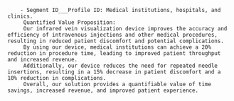         - Segment ID___Profile ID: Medical institutions, hospitals, and clinics.
         Quantified Value Proposition: 
         Our infrared vein visualization device improves the accuracy and efficiency of intravenous injections and other medical procedures, resulting in reduced patient discomfort and potential complications. 
         By using our device, medical institutions can achieve a 20% reduction in procedure time, leading to improved patient throughput and increased revenue. 
         Additionally, our device reduces the need for repeated needle insertions, resulting in a 15% decrease in patient discomfort and a 10% reduction in complications. 
         Overall, our solution provides a quantifiable value of time savings, increased revenue, and improved patient experience.

